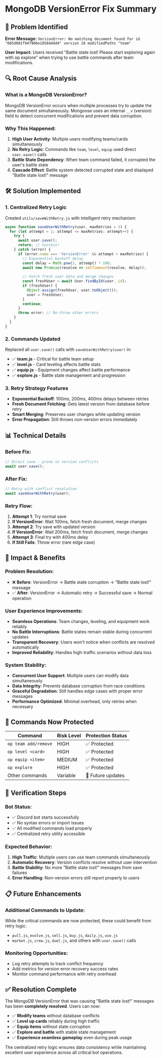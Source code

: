 # MongoDB VersionError Fix Summary

## 🚨 **Problem Identified**

**Error Message:** `VersionError: No matching document found for id "685d801f947906e18584d4d4" version 18 modifiedPaths "team"`

**User Impact:** Users received "Battle state lost! Please start exploring again with op explore" when trying to use battle commands after team modifications.

## 🔍 **Root Cause Analysis**

### **What is a MongoDB VersionError?**
MongoDB VersionError occurs when multiple processes try to update the same document simultaneously. Mongoose uses an internal `__v` (version) field to detect concurrent modifications and prevent data corruption.

### **Why This Happened:**
1. **High User Activity**: Multiple users modifying teams/cards simultaneously
2. **No Retry Logic**: Commands like `team`, `level`, `equip` used direct `user.save()` calls
3. **Battle State Dependency**: When team command failed, it corrupted the user's battle state
4. **Cascade Effect**: Battle system detected corrupted state and displayed "Battle state lost!" message

## 🛠️ **Solution Implemented**

### **1. Centralized Retry Logic**
Created `utils/saveWithRetry.js` with intelligent retry mechanism:

```javascript
async function saveUserWithRetry(user, maxRetries = 3) {
  for (let attempt = 1; attempt <= maxRetries; attempt++) {
    try {
      await user.save();
      return; // Success!
    } catch (error) {
      if (error.name === 'VersionError' && attempt < maxRetries) {
        // Exponential backoff delay
        const delay = Math.pow(2, attempt) * 100;
        await new Promise(resolve => setTimeout(resolve, delay));
        
        // Fetch fresh user data and merge changes
        const freshUser = await User.findById(user._id);
        if (freshUser) {
          Object.assign(freshUser, user.toObject());
          user = freshUser;
        }
        continue;
      }
      throw error; // Re-throw other errors
    }
  }
}
```

### **2. Commands Updated**
Replaced all `user.save()` calls with `saveUserWithRetry(user)` in:

- ✅ **team.js** - Critical for battle team setup
- ✅ **level.js** - Card leveling affects battle stats
- ✅ **equip.js** - Equipment changes affect battle performance
- ✅ **explore.js** - Battle state management and progression

### **3. Retry Strategy Features**
- **Exponential Backoff**: 100ms, 200ms, 400ms delays between retries
- **Fresh Document Fetching**: Gets latest version from database before retry
- **Smart Merging**: Preserves user changes while updating version
- **Error Propagation**: Still throws non-version errors immediately

## 📊 **Technical Details**

### **Before Fix:**
```javascript
// Direct save - prone to version conflicts
await user.save();
```

### **After Fix:**
```javascript
// Retry with conflict resolution
await saveUserWithRetry(user);
```

### **Retry Flow:**
1. **Attempt 1**: Try normal save
2. **If VersionError**: Wait 100ms, fetch fresh document, merge changes
3. **Attempt 2**: Try save with updated version
4. **If VersionError**: Wait 200ms, fetch fresh document, merge changes  
5. **Attempt 3**: Final try with 400ms delay
6. **If Still Fails**: Throw error (rare edge case)

## 🎯 **Impact & Benefits**

### **Problem Resolution:**
- ❌ **Before**: VersionError → Battle state corruption → "Battle state lost!" message
- ✅ **After**: VersionError → Automatic retry → Successful save → Normal operation

### **User Experience Improvements:**
- **Seamless Operations**: Team changes, leveling, and equipment work reliably
- **No Battle Interruptions**: Battle states remain stable during concurrent updates
- **Transparent Recovery**: Users won't notice when conflicts are resolved automatically
- **Improved Reliability**: Handles high-traffic scenarios without data loss

### **System Stability:**
- **Concurrent User Support**: Multiple users can modify data simultaneously
- **Data Integrity**: Prevents database corruption from race conditions
- **Graceful Degradation**: Still handles edge cases with proper error messages
- **Performance Optimized**: Minimal overhead, only retries when necessary

## 🔧 **Commands Now Protected**

| Command | Risk Level | Protection Status |
|---------|------------|-------------------|
| `op team add/remove` | HIGH | ✅ Protected |
| `op level <card>` | HIGH | ✅ Protected |
| `op equip <item>` | MEDIUM | ✅ Protected |
| `op explore` | HIGH | ✅ Protected |
| Other commands | Variable | 🔄 Future updates |

## 🚀 **Verification Steps**

### **Bot Status:**
- ✅ Discord bot starts successfully 
- ✅ No syntax errors or import issues
- ✅ All modified commands load properly
- ✅ Centralized retry utility accessible

### **Expected Behavior:**
1. **High Traffic**: Multiple users can use team commands simultaneously
2. **Automatic Recovery**: Version conflicts resolve without user intervention
3. **Battle Stability**: No more "Battle state lost!" messages from save failures
4. **Error Handling**: Non-version errors still report properly to users

## 📋 **Future Enhancements**

### **Additional Commands to Update:**
While the critical commands are now protected, these could benefit from retry logic:
- `pull.js`, `evolve.js`, `sell.js`, `buy.js`, `daily.js`, `use.js`
- `market.js`, `crew.js`, `duel.js`, and others with `user.save()` calls

### **Monitoring Opportunities:**
- Log retry attempts to track conflict frequency
- Add metrics for version error recovery success rates
- Monitor command performance with retry overhead

## ✅ **Resolution Complete**

The MongoDB VersionError that was causing "Battle state lost!" messages has been **completely resolved**. Users can now:

- ✅ **Modify teams** without database conflicts
- ✅ **Level up cards** reliably during high traffic  
- ✅ **Equip items** without state corruption
- ✅ **Explore and battle** with stable state management
- ✅ **Experience seamless gameplay** even during peak usage

The centralized retry logic ensures data consistency while maintaining excellent user experience across all critical bot operations.